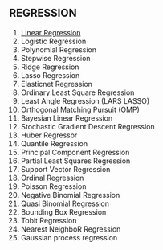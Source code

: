 ## REGRESSION
1. [Linear Regression](https://github.com/asarmohd/mlalgo.github.io/blob/master/Regression/Linear%20Regression/LinearRegression.md)
2. Logistic Regression
3. Polynomial Regression
4. Stepwise Regression
5. Ridge Regression
6. Lasso Regression
7. Elasticnet Regression
8. Ordinary Least Square Regression
9. Least Angle Regression (LARS LASSO)
10. Orthogonal Matching Pursuit (OMP)
11. Bayesian Linear Regression
12. Stochastic Gradient Descent Regression
13. Huber Regressor
14. Quantile Regression
15. Principal Component Regression
16. Partial Least Squares Regression
17. Support Vector Regression
18. Ordinal Regression 
19. Poisson Regression
20. Negative Binomial Regression
21. Quasi Binomial Regression
22. Bounding Box Regression
23. Tobit Regression
24. Nearest NeighboR Regression
25. Gaussian process regression

